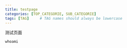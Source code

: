 ```yaml
---
title: testpage
categories: [TOP_CATEGORIE, SUB_CATEGORIE]
tags: [TAG]     # TAG names should always be lowercase
---
```

测试页面
```python
whoami
```
